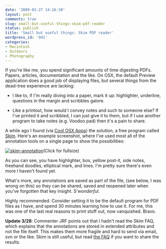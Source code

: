 ```yaml
---
date: '2009-03-27 14:16:30'
layout: post
comments: true
slug: small-but-useful-things-skim-pdf-reader
status: publish
title: 'Small but useful things: Skim PDF reader'
wordpress_id: '941'
categories:
- Macintosh
- Outdoors
- Photography
---
```


If you're like me, you spend significant amounts of time digesting PDFs. Papers, articles, documentation and the like. On OSX, the default Preview application does a good job of displaying files, but several things from the dead-tree experience are lacking:



	
  * I like to, if I'm really diving into a paper, mark it up: highlighter, underline, questions in the margin and scribbles galore.

	
  * Like a printout, how would I convey notes and such to someone else? If I've printed it and scribbled, I can just give it to them, but if I use another program to take notes (e.g. Voodoo pad) then it's a pain to share.


A while ago I found (via [Cool OSX Apps](http://www.coolosxapps.net/2009/02/02/skim-read-and-edit-pdf-files-4/)) the solution, a free program called [Skim](http://skim-app.sourceforge.net/). Here's an example screenshot, where I've used most all of the annotation tools on a single page to show the possibilities:

[![skim-annotation](http://fnord.phfactor.net/wp-content/uploads/2009/03/skim-annotation-450x434.png)](http://fnord.phfactor.net/wp-content/uploads/2009/03/skim-annotation.png)(Click for fullsize)

As you can see, you have highlighter, box, yellow post-it, side notes, freehand doodles, elliptical mark, and lines. I'm pretty sure there's even more I haven't found yet.

What's more, any annotations are saved as part of the file, (see below, I was wrong on this) so they can be shared, saved and reopened later when you've forgotten that key insight. S'_wonderful_.

Highly recommended. Consider setting it to be the default program for PDF files as I have, and spend 30 minutes learning how to use it. For me, this was one of the last real reasons to print stuff out, now vanquished. Bravo.

**Update 3/28**: Commenter JRF points out that I hadn't read the Skim FAQ, which explains that the annotations are stored in extended attributes and not the file itself. This makes them more fragile and hard to send via email, svn or the like. Skim is still useful, but read [the FAQ](http://apps.sourceforge.net/mediawiki/skim-app/index.php?title=FAQ) if you want to share the results.
